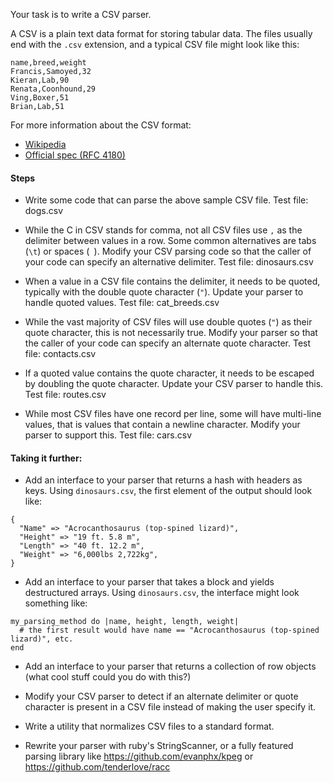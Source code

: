 Your task is to write a CSV parser.

A CSV is a plain text data format for storing tabular data. The files usually end with the `.csv` extension, and a typical CSV file might look like this:

```
name,breed,weight
Francis,Samoyed,32
Kieran,Lab,90
Renata,Coonhound,29
Ving,Boxer,51
Brian,Lab,51
```

For more information about the CSV format:
* [Wikipedia](https://en.wikipedia.org/wiki/Comma-separated_values)
* [Official spec (RFC 4180)](https://tools.ietf.org/html/rfc4180)


#### Steps

* Write some code that can parse the above sample CSV file. Test file: dogs.csv

* While the C in CSV stands for comma, not all CSV files use `,` as the delimiter between values in a row. Some common alternatives are tabs (`\t`) or spaces (` `). Modify your CSV parsing code so that the caller of your code can specify an alternative delimiter. Test file: dinosaurs.csv

* When a value in a CSV file contains the delimiter, it needs to be quoted, typically with the double quote character (`"`). Update your parser to handle quoted values. Test file: cat_breeds.csv

* While the vast majority of CSV files will use double quotes (`"`) as their quote character, this is not necessarily true. Modify your parser so that the caller of your code can specify an alternate quote character. Test file: contacts.csv

* If a quoted value contains the quote character, it needs to be escaped by doubling the quote character. Update your CSV parser to handle this. Test file: routes.csv

* While most CSV files have one record per line, some will have multi-line values, that is values that contain a newline character. Modify your parser to support this. Test file: cars.csv


#### Taking it further:

* Add an interface to your parser that returns a hash with headers as keys. Using `dinosaurs.csv`, the first element of the output should look like:

```
{
  "Name" => "Acrocanthosaurus (top-spined lizard)",
  "Height" => "19 ft. 5.8 m",
  "Length" => "40 ft. 12.2 m",
  "Weight" => "6,000lbs 2,722kg",
}
```

* Add an interface to your parser that takes a block and yields destructured arrays. Using `dinosaurs.csv`, the interface might look something like:

```
my_parsing_method do |name, height, length, weight|
  # the first result would have name == "Acrocanthosaurus (top-spined lizard)", etc.
end
```

* Add an interface to your parser that returns a collection of row objects (what cool stuff could you do with this?)

* Modify your CSV parser to detect if an alternate delimiter or quote character is present in a CSV file instead of making the user specify it.

* Write a utility that normalizes CSV files to a standard format.

* Rewrite your parser with ruby's StringScanner, or a fully featured parsing library like https://github.com/evanphx/kpeg or https://github.com/tenderlove/racc
